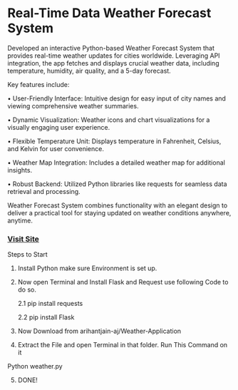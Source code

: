 # Real-Time Data Weather Forecast System































































































































Developed an interactive Python-based Weather Forecast System that provides real-time weather updates for cities worldwide. Leveraging API integration, the app fetches and displays crucial weather data, including temperature, humidity, air quality, and a 5-day forecast.<br>































































































































































































Key features include:<br>































































• User-Friendly Interface: Intuitive design for easy input of city names and viewing comprehensive weather summaries.<br>































































• Dynamic Visualization: Weather icons and chart visualizations for a visually engaging user experience.<br>































































• Flexible Temperature Unit: Displays temperature in Fahrenheit, Celsius, and Kelvin for user convenience.<br>































































• Weather Map Integration: Includes a detailed weather map for additional insights.<br>































































• Robust Backend: Utilized Python libraries like requests for seamless data retrieval and processing.<br>































































































































Weather Forecast System combines functionality with an elegant design to deliver a practical tool for staying updated on weather conditions anywhere, anytime.<br>































































































































### [Visit Site](https://arihantjain.pythonanywhere.com/)































































































































Steps to Start 































































1.	Install Python make sure Environment is set up.































































2.	Now open Terminal and Install Flask and Request use following Code to do so.































































   































































      2.1 pip install requests <br>































































      2.2 pip install Flask































































































































3.	 Now Download from arihantjain-aj/Weather-Application 































































4.	Extract the File and open Terminal in that folder. Run This Command on it 































































































































Python weather.py































































































































5.	DONE!

